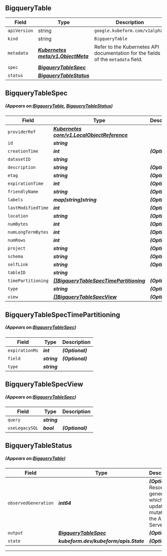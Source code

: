 ## BigqueryTable
| Field | Type | Description |
| ------ | ----- | ----------- |
| `apiVersion` | string | `google.kubeform.com/v1alpha1` |
|    `kind` | string | `BigqueryTable` |
| `metadata` | ***[Kubernetes meta/v1.ObjectMeta](https://kubernetes.io/docs/reference/generated/kubernetes-api/v1.13/#objectmeta-v1-meta)***|Refer to the Kubernetes API documentation for the fields of the `metadata` field.|
| `spec` | ***[BigqueryTableSpec](#BigqueryTableSpec)***||
| `status` | ***[BigqueryTableStatus](#BigqueryTableStatus)***||
## BigqueryTableSpec
##### (Appears on:[BigqueryTable](#BigqueryTable), [BigqueryTableStatus](#BigqueryTableStatus))
| Field | Type | Description |
| ------ | ----- | ----------- |
| `providerRef` | ***[Kubernetes core/v1.LocalObjectReference](https://kubernetes.io/docs/reference/generated/kubernetes-api/v1.13/#localobjectreference-v1-core)***||
| `id` | ***string***||
| `creationTime` | ***int***| ***(Optional)*** |
| `datasetID` | ***string***||
| `description` | ***string***| ***(Optional)*** |
| `etag` | ***string***| ***(Optional)*** |
| `expirationTime` | ***int***| ***(Optional)*** |
| `friendlyName` | ***string***| ***(Optional)*** |
| `labels` | ***map[string]string***| ***(Optional)*** |
| `lastModifiedTime` | ***int***| ***(Optional)*** |
| `location` | ***string***| ***(Optional)*** |
| `numBytes` | ***int***| ***(Optional)*** |
| `numLongTermBytes` | ***int***| ***(Optional)*** |
| `numRows` | ***int***| ***(Optional)*** |
| `project` | ***string***| ***(Optional)*** |
| `schema` | ***string***| ***(Optional)*** |
| `selfLink` | ***string***| ***(Optional)*** |
| `tableID` | ***string***||
| `timePartitioning` | ***[[]BigqueryTableSpecTimePartitioning](#BigqueryTableSpecTimePartitioning)***| ***(Optional)*** |
| `type` | ***string***| ***(Optional)*** |
| `view` | ***[[]BigqueryTableSpecView](#BigqueryTableSpecView)***| ***(Optional)*** |
## BigqueryTableSpecTimePartitioning
##### (Appears on:[BigqueryTableSpec](#BigqueryTableSpec))
| Field | Type | Description |
| ------ | ----- | ----------- |
| `expirationMs` | ***int***| ***(Optional)*** |
| `field` | ***string***| ***(Optional)*** |
| `type` | ***string***||
## BigqueryTableSpecView
##### (Appears on:[BigqueryTableSpec](#BigqueryTableSpec))
| Field | Type | Description |
| ------ | ----- | ----------- |
| `query` | ***string***||
| `useLegacySQL` | ***bool***| ***(Optional)*** |
## BigqueryTableStatus
##### (Appears on:[BigqueryTable](#BigqueryTable))
| Field | Type | Description |
| ------ | ----- | ----------- |
| `observedGeneration` | ***int64***| ***(Optional)*** Resource generation, which is updated on mutation by the API Server.|
| `output` | ***[BigqueryTableSpec](#BigqueryTableSpec)***| ***(Optional)*** |
| `state` | ***kubeform.dev/kubeform/apis.State***| ***(Optional)*** |
---
